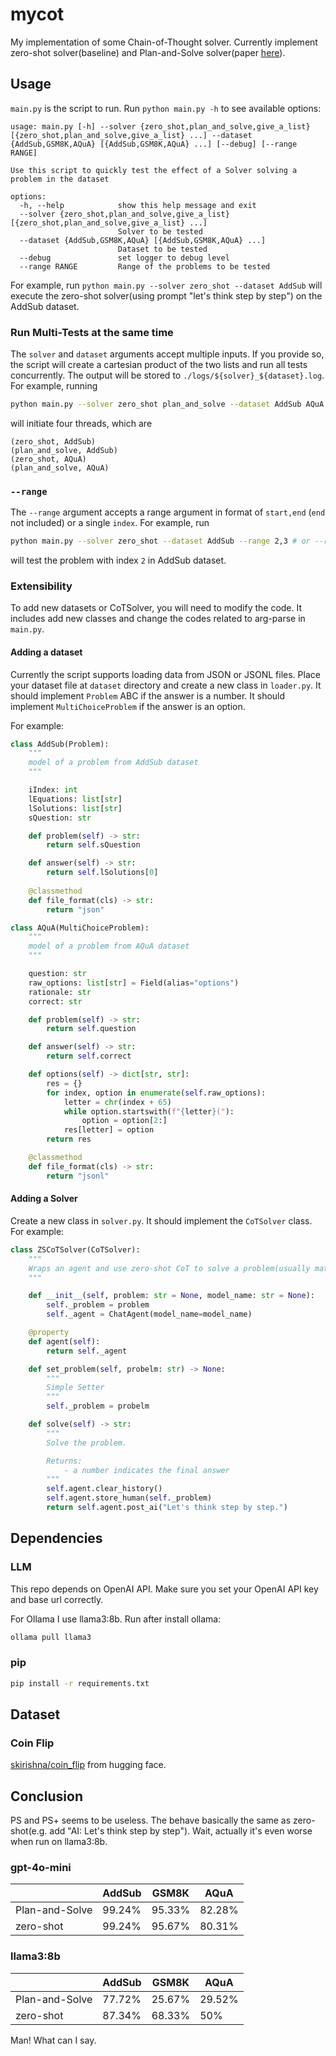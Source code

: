 # mycot

My implementation of some Chain-of-Thought solver. Currently implement zero-shot solver(baseline) and Plan-and-Solve solver(paper [here](https://arxiv.org/abs/2305.04091)).

## Usage

`main.py` is the script to run. Run `python main.py -h` to see available options:

```
usage: main.py [-h] --solver {zero_shot,plan_and_solve,give_a_list} [{zero_shot,plan_and_solve,give_a_list} ...] --dataset {AddSub,GSM8K,AQuA} [{AddSub,GSM8K,AQuA} ...] [--debug] [--range RANGE]

Use this script to quickly test the effect of a Solver solving a problem in the dataset

options:
  -h, --help            show this help message and exit
  --solver {zero_shot,plan_and_solve,give_a_list} [{zero_shot,plan_and_solve,give_a_list} ...]
                        Solver to be tested
  --dataset {AddSub,GSM8K,AQuA} [{AddSub,GSM8K,AQuA} ...]
                        Dataset to be tested
  --debug               set logger to debug level
  --range RANGE         Range of the problems to be tested
```

For example, run `python main.py --solver zero_shot --dataset AddSub` will execute the zero-shot solver(using prompt "let's think step by step") on the AddSub dataset. 

### Run Multi-Tests at the same time

The `solver` and `dataset` arguments accept multiple inputs. If you provide so, the script will create a cartesian product of the two lists and run all tests concurrently. The output will be stored to `./logs/${solver}_${dataset}.log`. For example, running

```sh
python main.py --solver zero_shot plan_and_solve --dataset AddSub AQuA
```

will initiate four threads, which are

```
(zero_shot, AddSub)
(plan_and_solve, AddSub)
(zero_shot, AQuA)
(plan_and_solve, AQuA)
```

### `--range`

The `--range` argument accepts a range argument in format of `start,end` (`end` not included) or a single `index`. For example, run

```sh
python main.py --solver zero_shot --dataset AddSub --range 2,3 # or --range 2
```

will test the problem with index `2` in AddSub dataset. 

### Extensibility

To add new datasets or CoTSolver, you will need to modify the code. It includes add new classes and change the codes related to arg-parse in `main.py`.

#### Adding a dataset

Currently the script supports loading data from JSON or JSONL files. Place your dataset file at `dataset` directory and create a new class in `loader.py`. It should implement `Problem` ABC if the answer is a number. It should implement `MultiChoiceProblem` if the answer is an option.

For example:

```python
class AddSub(Problem):
    """
    model of a problem from AddSub dataset
    """

    iIndex: int
    lEquations: list[str]
    lSolutions: list[str]
    sQuestion: str

    def problem(self) -> str:
        return self.sQuestion

    def answer(self) -> str:
        return self.lSolutions[0]
    
    @classmethod
    def file_format(cls) -> str:
        return "json"
```

```python
class AQuA(MultiChoiceProblem):
    """
    model of a problem from AQuA dataset
    """

    question: str
    raw_options: list[str] = Field(alias="options")
    rationale: str
    correct: str

    def problem(self) -> str:
        return self.question

    def answer(self) -> str:
        return self.correct

    def options(self) -> dict[str, str]:
        res = {}
        for index, option in enumerate(self.raw_options):
            letter = chr(index + 65)
            while option.startswith(f"{letter}("):
                option = option[2:]
            res[letter] = option
        return res

    @classmethod
    def file_format(cls) -> str:
        return "jsonl"
```

#### Adding a Solver
Create a new class in `solver.py`. It should implement the `CoTSolver` class. For example:

```python
class ZSCoTSolver(CoTSolver):
    """
    Wraps an agent and use zero-shot CoT to solve a problem(usually math).
    """

    def __init__(self, problem: str = None, model_name: str = None):
        self._problem = problem
        self._agent = ChatAgent(model_name=model_name)

    @property
    def agent(self):
        return self._agent

    def set_problem(self, probelm: str) -> None:
        """
        Simple Setter
        """
        self._problem = probelm

    def solve(self) -> str:
        """
        Solve the problem.

        Returns:
            - a number indicates the final answer
        """
        self.agent.clear_history()
        self.agent.store_human(self._problem)
        return self.agent.post_ai("Let's think step by step.")
```

## Dependencies

### LLM

This repo depends on OpenAI API. Make sure you set your OpenAI API key and base url correctly.

For Ollama I use llama3:8b. Run after install ollama:

```sh
ollama pull llama3
```

### pip

```sh
pip install -r requirements.txt
```

## Dataset

### Coin Flip

[skirishna/coin_flip](https://huggingface.co/datasets/skrishna/coin_flip/) from hugging face.

## Conclusion

PS and PS+ seems to be useless. The behave basically the same as zero-shot(e.g. add "AI: Let's think step by step"). Wait, actually it's even worse when run on llama3:8b.

### gpt-4o-mini

|                | AddSub | GSM8K  | AQuA   |
| -------------- | ------ | ------ | ------ |
| Plan-and-Solve | 99.24% | 95.33% | 82.28% |
| zero-shot      | 99.24% | 95.67% | 80.31% |

### llama3:8b

|                | AddSub | GSM8K  | AQuA   |
| -------------- | ------ | ------ | ------ |
| Plan-and-Solve | 77.72% | 25.67% | 29.52% |
| zero-shot      | 87.34% | 68.33% | 50%    |

Man! What can I say.
